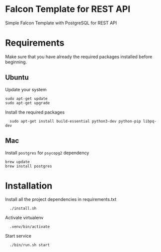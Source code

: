 Falcon Template for REST API
============================
Simple Falcon Template with PostgreSQL for REST API


Requirements
============
Make sure that you have already the required packages installed before beginning.

Ubuntu
------

Update your system

```
sudo apt-get update
sudo apt-get upgrade
```

Install the required packages 

```
  sudo apt-get install build-essential python3-dev python-pip libpq-dev
```

Mac
---

Install `postgres` for `psycopg2` dependency
```
brew update
brew install postgres
```


Installation
============

Install all the project dependencies in requirements.txt

```
  ./install.sh
```

Activate virtualenv

```
  .venv/bin/activate
```

Start service

```
  ./bin/run.sh start
```
